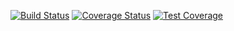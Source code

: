 [![Build Status](https://travis-ci.org/OnyekachiSamuel/PostIt-App.svg)](https://travis-ci.org/OnyekachiSamuel/PostIt-App)
[![Coverage Status](https://coveralls.io/repos/github/OnyekachiSamuel/PostIt-App/badge.svg?branch=tests)](https://coveralls.io/github/OnyekachiSamuel/PostIt-App?branch=tests)
[![Test Coverage](https://codeclimate.com/github/OnyekachiSamuel/PostIt-App/badges/coverage.svg)](https://codeclimate.com/github/OnyekachiSamuel/PostIt-App/coverage)